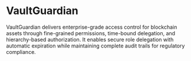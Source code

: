 # VaultGuardian
VaultGuardian delivers enterprise-grade access control for blockchain assets through fine-grained permissions, time-bound delegation, and hierarchy-based authorization. It enables secure role delegation with automatic expiration while maintaining complete audit trails for regulatory compliance.
